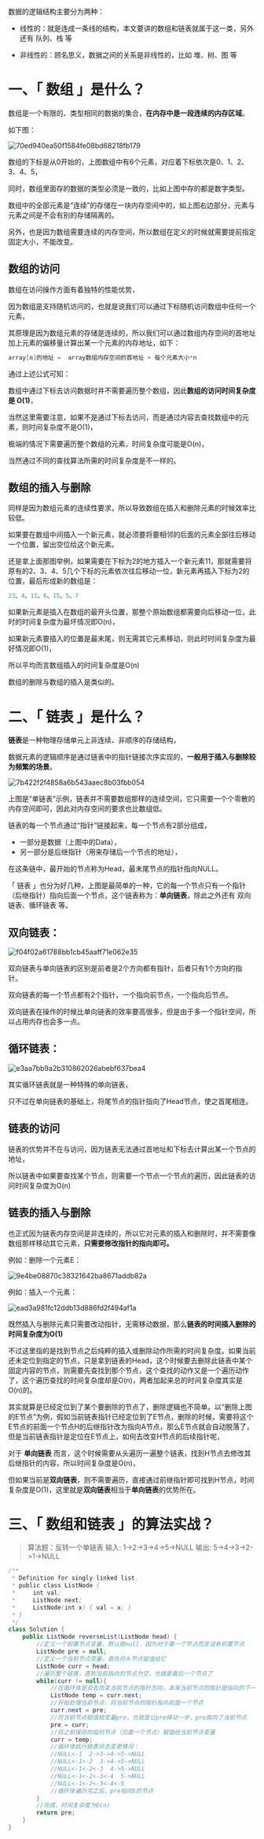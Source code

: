 
数据的逻辑结构主要分为两种：

* 线性的：就是连成一条线的结构，本文要讲的数组和链表就属于这一类，另外还有 队列、栈 等

* 非线性的：顾名思义，数据之间的关系是非线性的，比如 堆、树、图 等

# 一、「 数组 」是什么？
数组是一个有限的、类型相同的数据的集合，**在内存中是一段连续的内存区域**。

如下图：

![70ed940ea50f1584fe08bd68218fb179](数组与链表.resources/14455E12-5326-4E06-B21B-E5E23EF24710.png)

数组的下标是从0开始的，上图数组中有6个元素，对应着下标依次是0、1、2、3、4、5，

同时，数组里面存的数据的类型必须是一致的，比如上图中存的都是数字类型。

数组中的全部元素是“连续”的存储在一块内存空间中的，如上图右边部分，元素与元素之间是不会有别的存储隔离的。

另外，也是因为数组需要连续的内存空间，所以数组在定义的时候就需要提前指定固定大小，不能改变。

## 数组的访问

数组在访问操作方面有着独特的性能优势，

因为数组是支持随机访问的，也就是说我们可以通过下标随机访问数组中任何一个元素，

其原理是因为数组元素的存储是连续的，所以我们可以通过数组内存空间的首地址加上元素的偏移量计算出某一个元素的内存地址，如下：
```java
array[n]的地址 =  array数组内存空间的首地址 + 每个元素大小*n
```

通过上述公式可知：

数组中通过下标去访问数据时并不需要遍历整个数组，因此**数组的访问时间复杂度是 O(1)**，

当然这里需要注意，如果不是通过下标去访问，而是通过内容去查找数组中的元素，则时间复杂度不是O(1)，

极端的情况下需要遍历整个数组的元素，时间复杂度可能是O(n)，

当然通过不同的查找算法所需的时间复杂度是不一样的。

## 数组的插入与删除

同样是因为数组元素的连续性要求，所以导致数组在插入和删除元素的时候效率比较低。

如果要在数组中间插入一个新元素，就必须要将要相邻的后面的元素全部往后移动一个位置，留出空位给这个新元素。

还是拿上面那图举例，如果需要在下标为2的地方插入一个新元素11，那就需要将原有的2、3、4、5几个下标的元素依次往后移动一位，新元素再插入下标为2的位置，最后形成新的数组是：
```java
23、4、11、6、15、5、7
```

如果新元素是插入在数组的最开头位置，那整个原始数组都需要向后移动一位，此时的时间复杂度为最坏情况即O(n)，

如果新元素要插入的位置是最末尾，则无需其它元素移动，则此时时间复杂度为最好情况即O(1)，

所以平均而言数组插入的时间复杂度是O(n)

数组的删除与数组的插入是类似的。

# 二、「 链表 」是什么？


**链表**是一种物理存储单元上非连续、非顺序的存储结构，

数据元素的逻辑顺序是通过链表中的指针链接次序实现的，**一般用于插入与删除较为频繁的场景**。

![7b422f2f4858a6b543aaec8b03fbb054](数组与链表.resources/D5D3B871-5B50-480A-AAA0-1C493C666B2C.png)


上图是“单链表”示例，链表并不需要数组那样的连续空间，它只需要一个个零散的内存空间即可，因此对内存空间的要求也比数组低。

链表的每一个节点通过“指针”链接起来，每一个节点有2部分组成，
* 一部分是数据（上图中的Data），
* 另一部分是后继指针（用来存储后一个节点的地址），

在这条链中，最开始的节点称为Head，最末尾节点的指针指向NULL。

「 链表 」也分为好几种，上图是最简单的一种，它的每一个节点只有一个指针（后继指针）指向后面一个节点，这个链表称为：**单向链表**，除此之外还有 双向链表、循环链表 等。


## 双向链表：

![f04f02a61788bb1cb45aaff71e062e35](数组与链表.resources/035432CC-128A-441F-BD39-D25738EED6AC.png)


双向链表与单向链表的区别是前者是2个方向都有指针，后者只有1个方向的指针。

双向链表的每一个节点都有2个指针，一个指向前节点，一个指向后节点。

双向链表在操作的时候比单向链表的效率要高很多，但是由于多一个指针空间，所以占用内存也会多一点。

## 循环链表：

![e3aa7bb9a2b310862026abebf637bea4](数组与链表.resources/68C7BF9F-57CB-45E2-A1E1-9402C50DBAE7.png)

其实循环链表就是一种特殊的单向链表，

只不过在单向链表的基础上，将尾节点的指针指向了Head节点，使之首尾相连。


## 链表的访问

链表的优势并不在与访问，因为链表无法通过首地址和下标去计算出某一个节点的地址，

所以链表中如果要查找某个节点，则需要一个节点一个节点的遍历，因此链表的访问时间复杂度为O(n)

## 链表的插入与删除

也正式因为链表内存空间是非连续的，所以它对元素的插入和删除时，并不需要像数组那样移动其它元素，**只需要修改指针的指向即可。**

例如：删除一个元素E：

![9e4be08870c38321642ba8671addb82a](数组与链表.resources/FF254713-7676-4ECE-8929-0C874B58CFD1.png)

例如：插入一个元素：

![ead3a981fc12ddb13d886fd2f494af1a](数组与链表.resources/5231D61F-15A4-4076-A0FE-F556BCB9FC20.png)


既然插入与删除元素只需要改动指针，无需移动数据，那么**链表的时间插入删除的时间复杂度为O(1)**

不过这里指的是找到节点之后纯粹的插入或删除动作所需的时间复杂度。如果当前还未定位到指定的节点，只是拿到链表的Head，这个时候要去删除此链表中某个固定内容的节点，则需要先查找到那个节点，这个查找的动作又是一个遍历动作了，这个遍历查找的时间复杂度却是O(n)，两者加起来总的时间复杂度其实是O(n)的。

其实就算是已经定位到了某个要删除的节点了，删除逻辑也不简单。以“删除上图的E节点”为例，假如当前链表指针已经定位到了E节点，删除的时候，需要将这个E节点的前面一个节点H的后继指针改为指向A节点，那么E节点就会自动脱落了，但是当前链表指针是定位在E节点上，如何去改变H节点的后续指针呢，

对于 **单向链表** 而言，这个时候需要从头遍历一遍整个链表，找到H节点去修改其后继指针的内容，所以时间复杂度是O(n)，

但如果当前是**双向链表**，则不需要遍历，直接通过前继指针即可找到H节点，时间复杂度是O(1)，这里就是**双向链表**相当于**单向链表**的优势所在。

# 三、「 数组和链表 」的算法实战？
> 算法题：反转一个单链表
> 输入: 1->2->3->4->5->NULL
> 输出: 5->4->3->2->1->NULL

```java
/**
 * Definition for singly-linked list.
 * public class ListNode {
 *     int val;
 *     ListNode next;
 *     ListNode(int x) { val = x; }
 * }
 */
class Solution {
    public ListNode reverseList(ListNode head) {
        //定义一个前置节点变量，默认是null，因为对于第一个节点而言没有前置节点
        ListNode pre = null;
        //定义一个当前节点变量，首先将头节点赋值给它
        ListNode curr = head;
        //遍历整个链表，直到当前指向的节点为空，也就是最后一个节点了
        while(curr != null){
            //在循环体里会去改变当前节点的指针方向，本来当前节点的指针是指向的下一个节点，现在需要改为指向前一个节点，但是如果直接就这么修改了，那链条就断了，再也找不到后面的节点了，所以首先需要将下一个节点先临时保存起来，赋值到temp中，以备后续使用
            ListNode temp = curr.next;
            //开始处理当前节点，将当前节点的指针指向前面一个节点
            curr.next = pre;
            //将当前节点赋值给变量pre，也就是让pre移动一步，pre指向了当前节点
            pre = curr;
            //将之前保存的临时节点（后面一个节点）赋值给当前节点变量
            curr = temp;
            //循环体执行链表状态变更情况：
            //NULL<-1  2->3->4->5->NULL
            //NULL<-1<-2  3->4->5->NULL
            //NULL<-1<-2<-3  4->5->NULL
            //NULL<-1<-2<-3<-4  5->NULL
            //NULL<-1<-2<-3<-4<-5
            //循环体遍历完之后，pre指向5的节点
        }
        //完成，时间复杂度为O(n)
        return pre;
    }
}
```